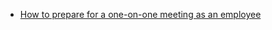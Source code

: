 - [How to prepare for a one-on-one meeting as an employee](https://m.signalvnoise.com/how-to-prepare-for-a-one-on-one-meeting-as-an-employee/)